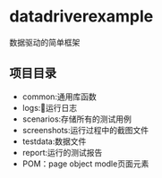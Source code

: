 # datadriverexample
  数据驱动的简单框架

## 项目目录
- common:通用库函数
- logs:运行日志
- scenarios:存储所有的测试用例
- screenshots:运行过程中的截图文件
- testdata:数据文件
- report:运行的测试报告
- POM：page object modle页面元素


